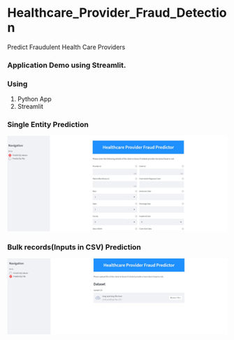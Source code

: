 # Healthcare_Provider_Fraud_Detection
Predict Fraudulent Health Care Providers

### Application Demo using Streamlit. 

### Using
  1. Python App
  2. Streamlit


### Single Entity Prediction
<img src="IMG/IMG-1.jpg" alt="My cool logo"/>


### Bulk records(Inputs in CSV) Prediction 
<img src="IMG/IMG-2.jpg" alt="My cool logo"/>
